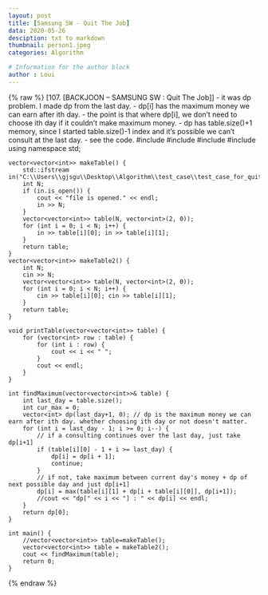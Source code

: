 ```yaml
---
layout: post
title: [Samsung SW - Quit The Job]
data: 2020-05-26
desciption: txt to markdown
thumbnail: person1.jpeg
categories: Algorithm

# Information for the author block
author : Loui
---
```


{% raw %}
	﻿[107. [BACKJOON – SAMSUNG SW : Quit The Job]]
	- it was dp problem. I made dp from the last day.
	- dp[i] has the maximum money we can earn after ith day.
	- the point is that where dp[i], we don’t need to choose ith day if it couldn’t make maximum money.
	- dp has table.size()+1 memory, since I started table.size()-1 index and it’s possible we can’t consult at the last day.
	- see the code.
	#include<iostream>
	#include<fstream>
	#include<vector>
	#include<algorithm>
	using namespace std;
	
	vector<vector<int>> makeTable() {
		std::ifstream in("C:\\Users\\gjsgu\\Desktop\\Algorithm\\test_case\\test_case_for_quit_the_job.txt");
		int N;
		if (in.is_open()) {
			cout << "file is opened." << endl;
			in >> N;
		}
		vector<vector<int>> table(N, vector<int>(2, 0));
		for (int i = 0; i < N; i++) {
			in >> table[i][0]; in >> table[i][1];
		}
		return table;
	}
	vector<vector<int>> makeTable2() {
		int N;
		cin >> N;
		vector<vector<int>> table(N, vector<int>(2, 0));
		for (int i = 0; i < N; i++) {
			cin >> table[i][0]; cin >> table[i][1];
		}
		return table;
	}
	
	void printTable(vector<vector<int>> table) {
		for (vector<int> row : table) {
			for (int i : row) {
				cout << i << " ";
			}
			cout << endl;
		}
	}
	
	int findMaximum(vector<vector<int>>& table) {
		int last_day = table.size();
		int cur_max = 0;
		vector<int> dp(last_day+1, 0); // dp is the maximum money we can earn after ith day. whether choosing ith day or not doesn't matter.
		for (int i = last_day - 1; i >= 0; i--) {
			// if a consulting continues over the last day, just take dp[i+1]
			if (table[i][0] - 1 + i >= last_day) {
				dp[i] = dp[i + 1];
				continue;
			} 
			// if not, take maximum between current day's money + dp of next possible day and just dp[i+1]
			dp[i] = max(table[i][1] + dp[i + table[i][0]], dp[i+1]);
			//cout << "dp[" << i << "] : " << dp[i] << endl;
		}
		return dp[0];
	}
	
	int main() {
		//vector<vector<int>> table=makeTable();
		vector<vector<int>> table = makeTable2();
		cout << findMaximum(table);
		return 0;
	}
	
{% endraw %}
